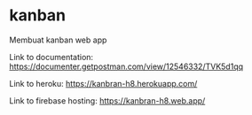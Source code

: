 # kanban
Membuat kanban web app

Link to documentation: 
https://documenter.getpostman.com/view/12546332/TVK5d1qq

Link to heroku:
https://kanbran-h8.herokuapp.com/

Link to firebase hosting:
https://kanbran-h8.web.app/
